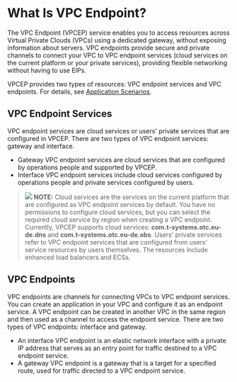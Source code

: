 # What Is VPC Endpoint?<a name="en-us_topic_0131645194"></a>

The VPC Endpoint \(VPCEP\) service enables you to access resources across Virtual Private Clouds \(VPCs\) using a dedicated gateway, without exposing information about servers. VPC endpoints provide secure and private channels to connect your VPC to VPC endpoint services \(cloud services on the current platform or your private services\), providing flexible networking without having to use EIPs.

VPCEP provides two types of resources: VPC endpoint services and VPC endpoints. For details, see  [Application Scenarios](application-scenarios.md).

## VPC Endpoint Services<a name="section17321622426"></a>

VPC endpoint services are cloud services or users' private services that are configured in VPCEP. There are two types of VPC endpoint services: gateway and interface.

-   Gateway VPC endpoint services are cloud services that are configured by operations people and supported by VPCEP.
-   Interface VPC endpoint services include cloud services configured by operations people and private services configured by users.

>![](/images/icon-note.gif) **NOTE:** 
>Cloud services are the services on the current platform that are configured as VPC endpoint services by default. You have no permissions to configure cloud services, but you can select the required cloud service by region when creating a VPC endpoint.
>Currently, VPCEP supports cloud services:  **com.t-systems.otc.eu-de.dns**  and  **com.t-systems.otc.eu-de.obs**.
>Users' private services refer to VPC endpoint services that are configured from users' service resources by users themselves. The resources include enhanced load balancers and ECSs.

## VPC Endpoints<a name="section15116958232"></a>

VPC endpoints are channels for connecting VPCs to VPC endpoint services. You can create an application in your VPC and configure it as an endpoint service. A VPC endpoint can be created in another VPC in the same region and then used as a channel to access the endpoint service. There are two types of VPC endpoints: interface and gateway.

-   An interface VPC endpoint is an elastic network interface with a private IP address that serves as an entry point for traffic destined to a VPC endpoint service.
-   A gateway VPC endpoint is a gateway that is a target for a specified route, used for traffic directed to a VPC endpoint service.

